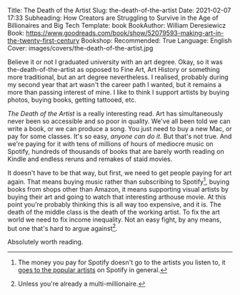 Title: The Death of the Artist
Slug: the-death-of-the-artist
Date: 2021-02-07 17:33
Subheading: How Creators are Struggling to Survive in the Age of Billionaires and Big Tech
Template: book
BookAuthor: William Deresiewicz
Book: https://www.goodreads.com/book/show/52079593-making-art-in-the-twenty-first-century
Bookshop: 
Recommended: True
Language: English
Cover: images/covers/the-death-of-the-artist.jpg

Believe it or not I graduated university with an art degree. Okay, so it was the-death-of-the-artist as opposed to Fine Art, Art History or something more traditional, but an art degree nevertheless. I realised, probably during my second year that art wasn't the career path I wanted, but it remains a more than passing interest of mine. I like to think I support artists by buying photos, buying books, getting tattooed, etc.

*The Death of the Artist* is a really interesting read. Art has simultaneously never been so accessible and so poor in quality. We've all been told we can write a book, or we can produce a song. You just need to buy a new Mac, or pay for some classes. It's so easy, *anyone can do it*. But that's not true. And we're paying for it with tens of millions of hours of mediocre music on Spotify, hundreds of thousands of books that are barely worth reading on Kindle and endless reruns and remakes of staid movies.

It doesn't have to be that way, but first, we need to get people paying for art again. That means buying music rather than subscribing to Spotify[^1], buying books from shops other than Amazon, it means supporting visual artists by buying their art and going to watch that interesting arthouse movie. At this point you're probably thinking this is all way too expensive, and it is. The death of the middle class is the death of the working artist. To fix the art world we need to fix income inequality. Not an easy fight, by any means, but one that's hard to argue against[^2].

Absolutely worth reading.

[^1]: The money you pay for Spotify doesn't go to the artists you listen to, it [goes to the popular artists](https://www.theringer.com/tech/2019/1/16/18184314/spotify-music-streaming-service-royalty-payout-model) on Spotify in general.

[^2]: Unless you're already a multi-millionaire.